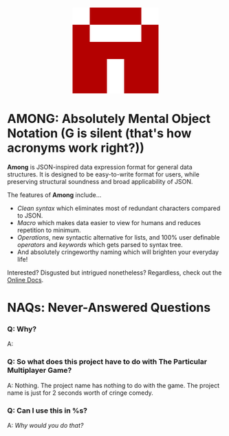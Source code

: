 <p align="center">
  <img src="/logo_200px.png" width="200" height="200">
</p>

# AMONG: Absolutely Mental Object Notation (G is silent (that's how acronyms work right?))

**Among** is JSON-inspired data expression format for general data structures. It is designed to be easy-to-write format for users, while preserving structural soundness and broad applicability of JSON.

The features of **Among** include...
* *Clean syntax* which eliminates most of redundant characters compared to JSON.
* *Macro* which makes data easier to view for humans and reduces repetition to minimum.
* *Operations*, new syntactic alternative for lists, and 100% user definable *operators* and *keywords* which gets parsed to syntax tree.
* And absolutely cringeworthy naming which will brighten your everyday life!

Interested? Disgusted but intrigued nonetheless? Regardless, check out the [Online Docs](https://github.com/AmongLang/Among/wiki).

# NAQs: Never-Answered Questions

### Q: Why?

A:

### Q: So what does this project have to do with The Particular Multiplayer Game?

A: Nothing. The project name has nothing to do with the game. The project name is just for 2 seconds worth of cringe comedy.

### Q: Can I use this in %s?

A: _Why would you do that?_